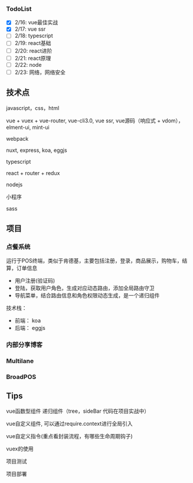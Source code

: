 ### TodoList

- [x] 2/16: vue最佳实战
- [x] 2/17: vue ssr
- [ ] 2/18: typescript
- [ ] 2/19: react基础
- [ ] 2/20: react进阶
- [ ] 2/21: react原理
- [ ] 2/22: node
- [ ] 2/23: 网络，网络安全

## 技术点

javascript，css，html

vue + vuex + vue-router, vue-cli3.0, vue ssr, vue源码（响应式 + vdom），elment-ui, mint-ui

webpack

nuxt, express, koa, eggjs

typescript

react + router + redux

nodejs

小程序

sass

## 项目

### 点餐系统

运行于POS终端，类似于肯德基，主要包括注册，登录，商品展示，购物车，结算，订单信息

- 用户注册(验证码)
- 登陆，获取用户角色，生成对应动态路由，添加全局路由守卫
- 导航菜单，结合路由信息和角色权限动态生成，是一个递归组件

技术栈：

- 前端： koa
- 后端： eggjs

### 内部分享博客

### Multilane

### BroadPOS





## Tips

vue函数型组件
递归组件（tree，sideBar 代码在项目实战中）

vue自定义组件, 可以通过require.context进行全局引入

vue自定义指令(重点看封装流程，有哪些生命周期钩子)

vuex的使用

项目测试

项目部署
